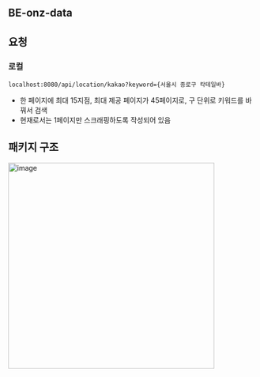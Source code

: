 ## BE-onz-data

## 요청
### 로컬
```
localhost:8080/api/location/kakao?keyword={서울시 종로구 칵테일바}
```
- 한 페이지에 최대 15지점, 최대 제공 페이지가 45페이지로, 구 단위로 키워드를 바꿔서 검색
- 현재로서는 1페이지만 스크래핑하도록 작성되어 있음

## 패키지 구조
<img width="417" alt="image" src="https://github.com/user-attachments/assets/18aeafa4-d425-4535-b958-1460146d821f" />
